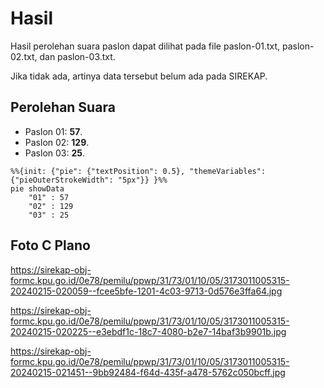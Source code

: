 # Hasil

Hasil perolehan suara paslon dapat dilihat pada file paslon-01.txt, paslon-02.txt, dan paslon-03.txt.

Jika tidak ada, artinya data tersebut belum ada pada SIREKAP.

## Perolehan Suara

 * Paslon 01: **57**.
 * Paslon 02: **129**.
 * Paslon 03: **25**.

```mermaid
%%{init: {"pie": {"textPosition": 0.5}, "themeVariables": {"pieOuterStrokeWidth": "5px"}} }%%
pie showData
    "01" : 57
    "02" : 129
    "03" : 25
```
## Foto C Plano

https://sirekap-obj-formc.kpu.go.id/0e78/pemilu/ppwp/31/73/01/10/05/3173011005315-20240215-020059--fcee5bfe-1201-4c03-9713-0d576e3ffa64.jpg

https://sirekap-obj-formc.kpu.go.id/0e78/pemilu/ppwp/31/73/01/10/05/3173011005315-20240215-020225--e3ebdf1c-18c7-4080-b2e7-14baf3b9901b.jpg

https://sirekap-obj-formc.kpu.go.id/0e78/pemilu/ppwp/31/73/01/10/05/3173011005315-20240215-021451--9bb92484-f64d-435f-a478-5762c050bcff.jpg
